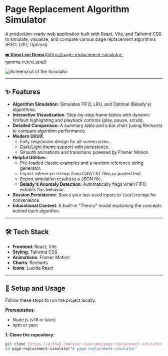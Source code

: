 # Page Replacement Algorithm Simulator

A production-ready web application built with React, Vite, and Tailwind CSS to simulate, visualize, and compare various page replacement algorithms (FIFO, LRU, Optimal).

**[➡️ View Live Demo]([https://your-vercel-deployment-url.vercel.app/)**](https://page-replacement-simulator-gamma.vercel.app/) <!-- Replace with your actual Vercel URL after deployment -->

![Screenshot of the Simulator](./public/screenshot.png) <!-- Optional: Add a screenshot of your app to the public folder -->

---

## ✨ Features

- **Algorithm Simulation**: Simulates FIFO, LRU, and Optimal (Belady's) algorithms.
- **Interactive Visualization**: Step-by-step frame tables with dynamic hit/fault highlighting and playback controls (play, pause, scrub).
- **Detailed Comparison**: A summary table and a bar chart (using Recharts) to compare algorithm performance.
- **Modern UI/UX**:
  - Fully responsive design for all screen sizes.
  - Dark/Light theme support with persistence.
  - Smooth animations and transitions powered by Framer Motion.
- **Helpful Utilities**:
  - Pre-loaded classic examples and a random reference string generator.
  - Import reference strings from CSV/TXT files or pasted text.
  - Export simulation results to a JSON file.
  - **Belady's Anomaly Detection**: Automatically flags when FIFO exhibits this behavior.
- **Session Persistence**: Saves your last-used inputs to `localStorage` for convenience.
- **Educational Content**: A built-in "Theory" modal explaining the concepts behind each algorithm.

---

## 🛠️ Tech Stack

- **Frontend**: React, Vite
- **Styling**: Tailwind CSS
- **Animations**: Framer Motion
- **Charts**: Recharts
- **Icons**: Lucide React

---

## 🚀 Setup and Usage

Follow these steps to run the project locally.

**Prerequisites**:
- Node.js (v18 or later)
- npm or yarn

**1. Clone the repository:**
```bash
git clone [https://github.com/your-username/page-replacement-simulator.git](https://github.com/your-username/page-replacement-simulator.git)
cd page-replacement-simulator"# page-replacement-simulator" 
